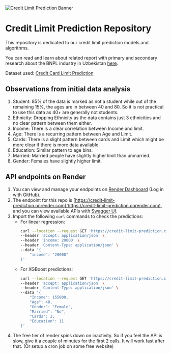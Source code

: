![Credit Limit Prediction Banner](https://telegra.ph/file/eb947b6e8bdbeeec12639.png)
# Credit Limit Prediction Repository

This repository is dedicated to our credit limit prediction models and algorithms.

You can read and learn about related report with primary and secondary research about the BNPL industry in Uzbekistan [here](https://docs.google.com/document/d/1c5u_VMlW8WvlbIM9NAgjzpHo6rCcVXOi/edit?usp=sharing&ouid=107772990378977160799&rtpof=true&sd=true).

Dataset used: [Credit Card Limit Prediction](https://www.kaggle.com/datasets/syedasimalishah/credit-card-limit-prediction/data)

## Observations from initial data analysis
1. Student: 85% of the data is marked as not a student while out of the remaining 15%, the ages are in between 40 and 80. So it is not practical to use this data as 40+ are generally not students.
2. Ethnicity: Dropping Ethnicity as the data contains just 3 ethnicities and no clear pattern between them either.
3. Income: There is a clear correlation between Income and limit.
4. Age: There is a recurring pattern between Age and Limit.
5. Cards: There is a slight pattern between cards and Limit which might be more clear if there is more data available.
6. Education: Similar pattern to age bins.
7. Married: Married people have slightly higher limit than unmarried.
8. Gender: Females have slightly higher limit.

## API endpoints on Render
1. You can view and manage your endpoints on [Render Dashboard](https://dashboard.render.com/) (Log in with GitHub).
2. The endpoint for this repo is [https://credit-limit-prediction.onrender.com](https://credit-limit-prediction.onrender.com), and you can view available APIs with [Swagger UI](https://credit-limit-prediction.onrender.com/docs#).
3. Import the following `curl` commands to check the predictions:
   - For linear regression:
     ```bash
     curl --location --request GET 'https://credit-limit-prediction.onrender.com/predict/linear_regression' \
     --header 'accept: application/json' \
     --header 'income: 20000' \
     --header 'Content-Type: application/json' \
     --data '{
         "income": "20000"
     }'
     ```
   - For XGBoost predictions:
     ```bash
     curl --location --request GET 'https://credit-limit-prediction.onrender.com/predict/xgboost_regression' \
     --header 'accept: application/json' \
     --header 'Content-Type: application/json' \
     --data '{
         "Income": 155000,
         "Age": 40,
         "Gender": "Female",
         "Married": "No",
         "Cards": 3,
         "Education": 11
     }'
     ```
4. The free tier of render spins down on inactivity. So if you feel the API is slow, give it a couple of minutes for the first 2 calls. It will work fast after that. (Or setup a cron job on some free website)
